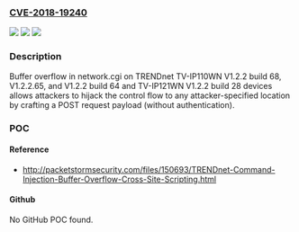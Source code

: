 ### [CVE-2018-19240](https://cve.mitre.org/cgi-bin/cvename.cgi?name=CVE-2018-19240)
![](https://img.shields.io/static/v1?label=Product&message=n%2Fa&color=blue)
![](https://img.shields.io/static/v1?label=Version&message=n%2Fa&color=blue)
![](https://img.shields.io/static/v1?label=Vulnerability&message=n%2Fa&color=brighgreen)

### Description

Buffer overflow in network.cgi on TRENDnet TV-IP110WN V1.2.2 build 68, V1.2.2.65, and V1.2.2 build 64 and TV-IP121WN V1.2.2 build 28 devices allows attackers to hijack the control flow to any attacker-specified location by crafting a POST request payload (without authentication).

### POC

#### Reference
- http://packetstormsecurity.com/files/150693/TRENDnet-Command-Injection-Buffer-Overflow-Cross-Site-Scripting.html

#### Github
No GitHub POC found.

